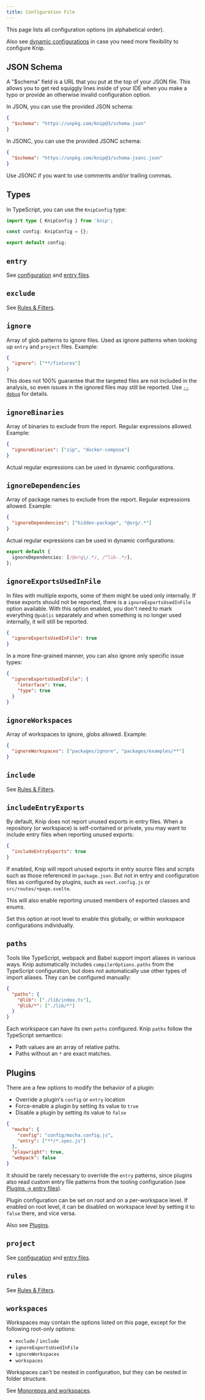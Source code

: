 ```yaml
---
title: Configuration File
---
```


This page lists all configuration options (in alphabetical order).

Also see [dynamic configurations][1] in case you need more flexibility to
configure Knip.

## JSON Schema

A "$schema" field is a URL that you put at the top of your JSON file. This
allows you to get red squiggly lines inside of your IDE when you make a typo or
provide an otherwise invalid configuration option.

In JSON, you can use the provided JSON schema:

```json title="knip.json"
{
  "$schema": "https://unpkg.com/knip@3/schema.json"
}
```

In JSONC, you can use the provided JSONC schema:

```json title="knip.jsonc"
{
  "$schema": "https://unpkg.com/knip@3/schema-jsonc.json"
}
```

Use JSONC if you want to use comments and/or trailing commas.

## Types

In TypeScript, you can use the `KnipConfig` type:

```ts title="knip.ts"
import type { KnipConfig } from 'knip';

const config: KnipConfig = {};

export default config;
```

## `entry`

See [configuration][2] and [entry files][3].

## `exclude`

See [Rules & Filters][4].

## `ignore`

Array of glob patterns to ignore files. Used as ignore patterns when looking up
`entry` and `project` files. Example:

```json title="knip.json"
{
  "ignore": ["**/fixtures"]
}
```

This does not 100% guarantee that the targeted files are not included in the
analysis, so even issues in the ignored files may still be reported. Use
[`--debug`][5] for details.

## `ignoreBinaries`

Array of binaries to exclude from the report. Regular expressions allowed.
Example:

```json title="knip.json"
{
  "ignoreBinaries": ["zip", "docker-compose"]
}
```

Actual regular expressions can be used in dynamic configurations.

## `ignoreDependencies`

Array of package names to exclude from the report. Regular expressions allowed.
Example:

```json title="knip.json"
{
  "ignoreDependencies": ["hidden-package", "@org/.*"]
}
```

Actual regular expressions can be used in dynamic configurations:

```ts title="knip.ts"
export default {
  ignoreDependencies: [/@org\/.*/, /^lib-.*/],
};
```

## `ignoreExportsUsedInFile`

In files with multiple exports, some of them might be used only internally. If
these exports should not be reported, there is a `ignoreExportsUsedInFile`
option available. With this option enabled, you don't need to mark everything
`@public` separately and when something is no longer used internally, it will
still be reported.

```json title="knip.json"
{
  "ignoreExportsUsedInFile": true
}
```

In a more fine-grained manner, you can also ignore only specific issue types:

```json title="knip.json"
{
  "ignoreExportsUsedInFile": {
    "interface": true,
    "type": true
  }
}
```

## `ignoreWorkspaces`

Array of workspaces to ignore, globs allowed. Example:

```json title="knip.json"
{
  "ignoreWorkspaces": ["packages/ignore", "packages/examples/**"]
}
```

## `include`

See [Rules & Filters][4].

## `includeEntryExports`

By default, Knip does not report unused exports in entry files. When a
repository (or workspace) is self-contained or private, you may want to include
entry files when reporting unused exports:

```json title="knip.json"
{
  "includeEntryExports": true
}
```

If enabled, Knip will report unused exports in entry source files and scripts
such as those referenced in `package.json`. But not in entry and configuration
files as configured by plugins, such as `next.config.js` or
`src/routes/+page.svelte`.

This will also enable reporting unused members of exported classes and enums.

Set this option at root level to enable this globally, or within workspace
configurations individually.

## `paths`

Tools like TypeScript, webpack and Babel support import aliases in various ways.
Knip automatically includes `compilerOptions.paths` from the TypeScript
configuration, but does not automatically use other types of import aliases.
They can be configured manually:

```json title="knip.json"
{
  "paths": {
    "@lib": ["./lib/index.ts"],
    "@lib/*": ["./lib/*"]
  }
}
```

Each workspace can have its own `paths` configured. Knip `paths` follow the
TypeScript semantics:

- Path values are an array of relative paths.
- Paths without an `*` are exact matches.

## Plugins

There are a few options to modify the behavior of a plugin:

- Override a plugin's `config` or `entry` location
- Force-enable a plugin by setting its value to `true`
- Disable a plugin by setting its value to `false`

```json title="knip.json"
{
  "mocha": {
    "config": "config/mocha.config.js",
    "entry": ["**/*.spec.js"]
  },
  "playwright": true,
  "webpack": false
}
```

It should be rarely necessary to override the `entry` patterns, since plugins
also read custom entry file patterns from the tooling configuration (see
[Plugins → entry files][6]).

Plugin configuration can be set on root and on a per-workspace level. If enabled
on root level, it can be disabled on workspace level by setting it to `false`
there, and vice versa.

Also see [Plugins][7].

## `project`

See [configuration][2] and [entry files][3].

## `rules`

See [Rules & Filters][4].

## `workspaces`

Workspaces may contain the options listed on this page, except for the following
root-only options:

- `exclude` / `include`
- `ignoreExportsUsedInFile`
- `ignoreWorkspaces`
- `workspaces`

Workspaces can't be nested in configuration, but they can be nested in folder
structure.

See [Monorepos and workspaces][8].

[1]: ./dynamic-configuration.mdx
[2]: ../../overview/configuration.md
[3]: ../../explanations/entry-files.md
[4]: ../../features/rules-and-filters.md#filters
[5]: ../../guides/troubleshooting.md#issues-reported-by-knip
[6]: ../../explanations/plugins.md#entry-files
[7]: ../../explanations/plugins.md
[8]: ../../features/monorepos-and-workspaces.md
